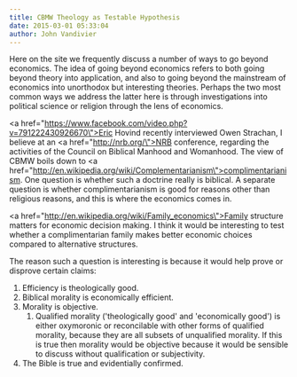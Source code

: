 ```yaml
---
title: CBMW Theology as Testable Hypothesis
date: 2015-03-01 05:33:04
author: John Vandivier
---
```




Here on the site we frequently discuss a number of ways to go beyond economics. The idea of going beyond economics refers to both going beyond theory into application, and also to going beyond the mainstream of economics into unorthodox but interesting theories. Perhaps the two most common ways we address the latter here is through investigations into political science or religion through the lens of economics.

<a href=\"https://www.facebook.com/video.php?v=791222430926670\">Eric Hovind recently interviewed Owen Strachan</a>, I believe at an <a href=\"http://nrb.org/\">NRB conference</a>, regarding the activities of the Council on Biblical Manhood and Womanhood. The view of CBMW boils down to <a href=\"http://en.wikipedia.org/wiki/Complementarianism\">complimentarianism</a>. One question is whether such a doctrine really is biblical. A separate question is whether complimentarianism is good for reasons other than religious reasons, and this is where the economics comes in.

<a href=\"http://en.wikipedia.org/wiki/Family_economics\">Family structure matters for economic decision making</a>. I think it would be interesting to test whether a complimentarian family makes better economic choices compared to alternative structures.

The reason such a question is interesting is because it would help prove or disprove certain claims:
<ol>
	<li>Efficiency is theologically good.</li>
	<li>Biblical morality is economically efficient.</li>
	<li>Morality is objective.
<ol>
	<li>Qualified morality ('theologically good' and 'economically good') is either oxymoronic or reconcilable with other forms of qualified morality, because they are all subsets of unqualified morality. If this is true then morality would be objective because it would be sensible to discuss without qualification or subjectivity.</li>
</ol>
</li>
	<li>The Bible is true and evidentially confirmed.</li>
</ol>
